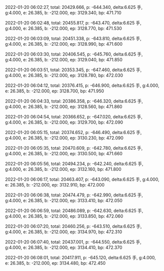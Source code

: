 2022-01-20 06:02:27, total: 20429.666, p: -644.340, delta:6.625 手, g:4.000, e: 26.385, b: -212.000, ep: 3129.340, bp: 471.710

2022-01-20 06:02:48, total: 20455.817, p: -643.470, delta:6.625 手, g:4.000, e: 26.385, b: -212.000, ep: 3128.770, bp: 471.530

2022-01-20 06:03:09, total: 20451.338, p: -643.810, delta:6.625 手, g:4.000, e: 26.385, b: -212.000, ep: 3128.990, bp: 471.600

2022-01-20 06:03:30, total: 20406.545, p: -645.760, delta:6.625 手, g:4.000, e: 26.385, b: -212.000, ep: 3129.040, bp: 471.850

2022-01-20 06:03:51, total: 20353.345, p: -647.460, delta:6.625 手, g:4.000, e: 26.385, b: -212.000, ep: 3128.780, bp: 472.030

2022-01-20 06:04:12, total: 20376.415, p: -646.900, delta:6.625 手, g:4.000, e: 26.385, b: -212.000, ep: 3128.700, bp: 471.950

2022-01-20 06:04:33, total: 20386.358, p: -646.320, delta:6.625 手, g:4.000, e: 26.385, b: -212.000, ep: 3128.560, bp: 471.860

2022-01-20 06:04:54, total: 20366.652, p: -647.020, delta:6.625 手, g:4.000, e: 26.385, b: -212.000, ep: 3129.700, bp: 472.090

2022-01-20 06:05:15, total: 20374.652, p: -646.490, delta:6.625 手, g:4.000, e: 26.385, b: -212.000, ep: 3130.230, bp: 472.090

2022-01-20 06:05:35, total: 20470.609, p: -642.780, delta:6.625 手, g:4.000, e: 26.385, b: -212.000, ep: 3130.500, bp: 471.660

2022-01-20 06:05:56, total: 20494.234, p: -642.240, delta:6.625 手, g:4.000, e: 26.385, b: -212.000, ep: 3132.160, bp: 471.800

2022-01-20 06:06:17, total: 20463.407, p: -643.090, delta:6.625 手, g:4.000, e: 26.385, b: -212.000, ep: 3132.910, bp: 472.000

2022-01-20 06:06:38, total: 20474.479, p: -642.990, delta:6.625 手, g:4.000, e: 26.385, b: -212.000, ep: 3133.410, bp: 472.050

2022-01-20 06:06:59, total: 20486.089, p: -642.630, delta:6.625 手, g:4.000, e: 26.385, b: -212.000, ep: 3133.850, bp: 472.060

2022-01-20 06:07:20, total: 20460.256, p: -643.510, delta:6.625 手, g:4.000, e: 26.385, b: -212.000, ep: 3134.970, bp: 472.310

2022-01-20 06:07:40, total: 20437.001, p: -644.550, delta:6.625 手, g:4.000, e: 26.385, b: -212.000, ep: 3134.410, bp: 472.370

2022-01-20 06:08:01, total: 20417.911, p: -645.120, delta:6.625 手, g:4.000, e: 26.385, b: -212.000, ep: 3134.480, bp: 472.450